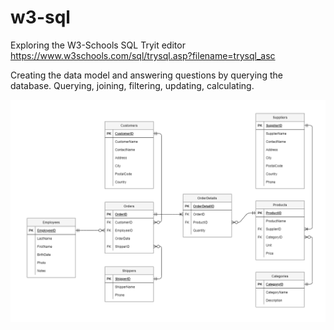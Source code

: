 # w3-sql
Exploring the W3-Schools SQL Tryit editor 
https://www.w3schools.com/sql/trysql.asp?filename=trysql_asc

Creating the data model and answering questions by querying the database. 
Querying, joining, filtering, updating, calculating.

![Alt text](/w3-data-model.png?raw=true "Data Model")
